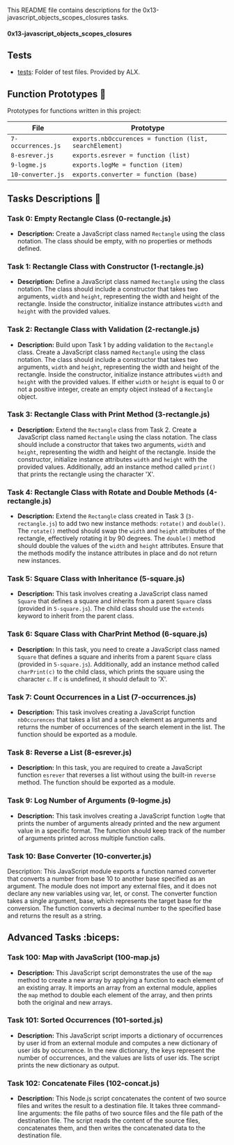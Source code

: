 This README file contains descriptions for the 0x13-javascript_objects_scopes_closures tasks.

#### 0x13-javascript_objects_scopes_closures


## Tests 

* [tests](./tests): Folder of test files. Provided by ALX.

## Function Prototypes :open_book:

Prototypes for functions written in this project:

| File               | Prototype                                               |
| ------------------ | ------------------------------------------------------- |
| `7-occurrences.js` | `exports.nbOccurences = function (list, searchElement)` |
| `8-esrever.js`     | `exports.esrever = function (list)`                     |
| `9-logme.js`       | `exports.logMe = function (item)`                       |
| `10-converter.js`  | `exports.converter = function (base)`                   |


## Tasks Descriptions :page_with_curl:




### Task 0: Empty Rectangle Class (0-rectangle.js)

- **Description:** Create a JavaScript class named `Rectangle` using the class notation. The class should be empty, with no properties or methods defined.

### Task 1: Rectangle Class with Constructor (1-rectangle.js)

- **Description:** Define a JavaScript class named `Rectangle` using the class notation. The class should include a constructor that takes two arguments, `width` and `height`, representing the width and height of the rectangle. Inside the constructor, initialize instance attributes `width` and `height` with the provided values.

### Task 2: Rectangle Class with Validation (2-rectangle.js)

- **Description:** Build upon Task 1 by adding validation to the `Rectangle` class. Create a JavaScript class named `Rectangle` using the class notation. The class should include a constructor that takes two arguments, `width` and `height`, representing the width and height of the rectangle. Inside the constructor, initialize instance attributes `width` and `height` with the provided values. If either `width` or `height` is equal to 0 or not a positive integer, create an empty object instead of a `Rectangle` object.

### Task 3: Rectangle Class with Print Method (3-rectangle.js)

- **Description:** Extend the `Rectangle` class from Task 2. Create a JavaScript class named `Rectangle` using the class notation. The class should include a constructor that takes two arguments, `width` and `height`, representing the width and height of the rectangle. Inside the constructor, initialize instance attributes `width` and `height` with the provided values. Additionally, add an instance method called `print()` that prints the rectangle using the character 'X'.


### Task 4: Rectangle Class with Rotate and Double Methods (4-rectangle.js)

- **Description:** Extend the `Rectangle` class created in Task 3 (`3-rectangle.js`) to add two new instance methods: `rotate()` and `double()`. The `rotate()` method should swap the `width` and `height` attributes of the rectangle, effectively rotating it by 90 degrees. The `double()` method should double the values of the `width` and `height` attributes. Ensure that the methods modify the instance attributes in place and do not return new instances.

### Task 5: Square Class with Inheritance (5-square.js)

- **Description:** This task involves creating a JavaScript class named `Square` that defines a square and inherits from a parent `Square` class (provided in `5-square.js`). The child class should use the `extends` keyword to inherit from the parent class.

### Task 6: Square Class with CharPrint Method (6-square.js)

- **Description:** In this task, you need to create a JavaScript class named `Square` that defines a square and inherits from a parent `Square` class (provided in `5-square.js`). Additionally, add an instance method called `charPrint(c)` to the child class, which prints the square using the character `c`. If `c` is undefined, it should default to 'X'.

### Task 7: Count Occurrences in a List (7-occurrences.js)

- **Description:** This task involves creating a JavaScript function `nbOccurences` that takes a list and a search element as arguments and returns the number of occurrences of the search element in the list. The function should be exported as a module.

### Task 8: Reverse a List (8-esrever.js)

- **Description:** In this task, you are required to create a JavaScript function `esrever` that reverses a list without using the built-in `reverse` method. The function should be exported as a module.

### Task 9: Log Number of Arguments (9-logme.js)

- **Description:** This task involves creating a JavaScript function `logMe` that prints the number of arguments already printed and the new argument value in a specific format. The function should keep track of the number of arguments printed across multiple function calls.

### Task 10: Base Converter (10-converter.js)
Description: This JavaScript module exports a function named converter that converts a number from base 10 to another base specified as an argument. The module does not import any external files, and it does not declare any new variables using var, let, or const. The converter function takes a single argument, base, which represents the target base for the conversion. The function converts a decimal number to the specified base and returns the result as a string.


##  Advanced Tasks :biceps:


### Task 100: Map with JavaScript (100-map.js)

- **Description:** This JavaScript script demonstrates the use of the `map` method to create a new array by applying a function to each element of an existing array. It imports an array from an external module, applies the `map` method to double each element of the array, and then prints both the original and new arrays.

### Task 101: Sorted Occurrences (101-sorted.js)

- **Description:** This JavaScript script imports a dictionary of occurrences by user id from an external module and computes a new dictionary of user ids by occurrence. In the new dictionary, the keys represent the number of occurrences, and the values are lists of user ids. The script prints the new dictionary as output.

### Task 102: Concatenate Files (102-concat.js)

- **Description:** This Node.js script concatenates the content of two source files and writes the result to a destination file. It takes three command-line arguments: the file paths of two source files and the file path of the destination file. The script reads the content of the source files, concatenates them, and then writes the concatenated data to the destination file.
